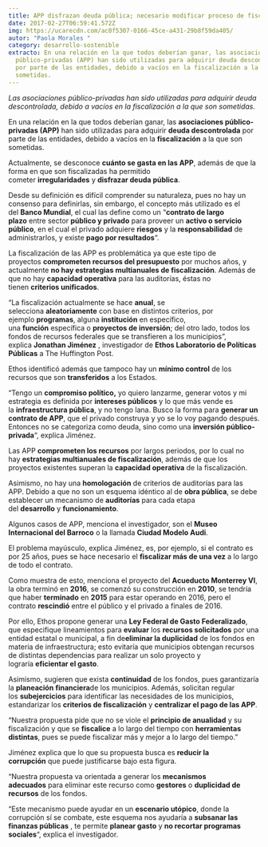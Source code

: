 ```yaml
---
title: APP disfrazan deuda pública; necesario modificar proceso de fiscalización
date: 2017-02-27T06:59:41.572Z
img: https://ucarecdn.com/ac0f5307-0166-45ce-a431-29b8f59da405/
autor: "Paola Morales "
category: desarrollo-sostenible
extracto: En una relación en la que todos deberían ganar, las asociaciones
  público-privadas (APP) han sido utilizadas para adquirir deuda descontrolada
  por parte de las entidades, debido a vacíos en la fiscalización a la que son
  sometidas.
---
```

*Las asociaciones público-privadas han sido utilizadas para adquirir deuda descontrolada, debido a vacíos en la fiscalización a la que son sometidas.*

En una relación en la que todos deberían ganar, las **asociaciones público-privadas (APP)** han sido utilizadas para adquirir **deuda descontrolada** por parte de las entidades, debido a vacíos en la **fiscalización** a la que son sometidas.

Actualmente, se desconoce **cuánto se gasta en las APP**, además de que la forma en que son fiscalizadas ha permitido cometer **irregularidades** y **disfrazar deuda pública**.

Desde su definición es difícil comprender su naturaleza, pues no hay un consenso para definirlas, sin embargo, el concepto más utilizado es el del **Banco Mundial**, el cual las define como un “**contrato de largo plazo** entre sector **público y privado** para proveer un **activo o servicio público**, en el cual el privado adquiere **riesgos** y la **responsabilidad** de administrarlos, y existe **pago por resultados**“.

La fiscalización de las APP es problemática ya que este tipo de proyectos **comprometen recursos del presupuesto** por muchos años, y actualmente **no hay estrategias multianuales de fiscalización**. Además de que no hay **capacidad operativa** para las auditorías, éstas no tienen **criterios unificados**.

“La fiscalización actualmente se hace **anual**, se selecciona **aleatoriamente** con base en distintos criterios, por ejemplo **programas**, alguna **institución** en específico, una **función** específica o **proyectos de inversión**; del otro lado, todos los fondos de recursos federales que se transfieren a los municipios”, explica **Jonathan Jiménez** , investigador de **Ethos Laboratorio de Políticas Públicas** a The Huffington Post.

Ethos identificó además que tampoco hay un **mínimo control** de los recursos que son **transferidos** a los Estados.

“Tengo un **compromiso político,** yo quiero lanzarme, generar votos y mi estrategia es definida por **intereses públicos** y lo que más vende es la **infraestructura pública**, y no tengo lana. Busco la forma para **generar un contrato de APP**, que el privado construya y yo se lo voy pagando después. Entonces no se categoriza como deuda, sino como una **inversión público-privada**“, explica Jiménez.

Las APP **comprometen los recursos** por largos periodos, por lo cual no hay **estrategias multianuales de fiscalización**, además de que los proyectos existentes superan la **capacidad operativa** de la fiscalización.

Asimismo, no hay una **homologación** de criterios de auditorías para las APP. Debido a que no son un esquema idéntico al de **obra pública**, se debe establecer un mecanismo de **auditorías** para cada etapa del **desarrollo** y **funcionamiento**.

Algunos casos de APP, menciona el investigador, son el **Museo Internacional del Barroco** o la llamada **Ciudad Modelo Audi**.

El problema mayúsculo, explica Jiménez, es, por ejemplo, si el contrato es por 25 años, pues se hace necesario el **fiscalizar más de una vez** a lo largo de todo el contrato.

Como muestra de esto, menciona el proyecto del **Acueducto Monterrey VI**, la obra terminó en **2016**, se comenzó su construcción en **2010**, se tendría que haber **terminado** en **2015** para estar operando en 2016, pero el contrato **rescindió** entre el público y el privado a finales de 2016.

Por ello, Ethos propone generar una **Ley Federal de Gasto Federalizado**, que especifique lineamientos para **evaluar** los **recursos solicitados** por una entidad estatal o municipal, a fin de**eliminar la duplicidad** de los fondos en materia de infraestructura; esto evitaría que municipios obtengan recursos de distintas dependencias para realizar un solo proyecto y lograría **eficientar el gasto**.

Asimismo, sugieren que exista **continuidad** de los fondos, pues garantizaría la **planeación** **financiera**de los municipios. Además, solicitan regular los **subejercicios** para identificar las necesidades de los municipios, estandarizar los **criterios de fiscalización** y **centralizar el pago de las APP**.

“Nuestra propuesta pide que no se viole el **principio de anualidad** y su fiscalización y que se **fiscalice** a lo largo del tiempo con **herramientas distintas**, pues se puede fiscalizar más y mejor a lo largo del tiempo.”

Jiménez explica que lo que su propuesta busca es **reducir la corrupción** que puede justificarse bajo esta figura.

“Nuestra propuesta va orientada a generar los **mecanismos adecuados** para eliminar este recurso como **gestores** o **duplicidad de recursos** de los fondos.

“Este mecanismo puede ayudar en un **escenario utópico**, donde la corrupción sí se combate, este esquema nos ayudaría a **subsanar las finanzas públicas** , te permite **planear gasto** y **no recortar programas sociales**“, explica el investigador.